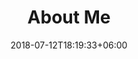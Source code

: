 ---
title: "About Me"
date: 2018-07-12T18:19:33+06:00
heading : >
  Life tells the most beautiful stories.

description : "An ordinary boy who try to save the world and failed"

about : >
  Hello, I'm Andre\

  the guy behind [AndreMoreno.id].\

  &nbsp; \

  Photography is a passion that I am working on for some time. It all started 11 years ago when I first got in touch with photography. I received a [Nikon D5100](https://en.wikipedia.org/wiki/Nikon_D5100) digital camera from my sister and a new interest was born. Passionate as I was I mostly learned by just taking and analyzing photos without lots of knowledge from books. The self-learning and exploring way still makes it just more interesting for me.\

  &nbsp; \

  Im quietly capture authentic your stories knowing that people look best when unaware of the camera and are just being themselves. See more by following me on Instagram [@andremoreno](https://www.instagram.com/andremoreno)\

  &nbsp;\

  I don't pretend to be a photographer, even though I find myself quite enjoying taking and processing pictures.


expertise_title: "Expertise"


expertise_sectors: ["Web Development", "Photography"]
---
